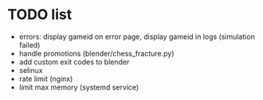 # TODO list

* errors: display gameid on error page, display gameid in logs (simulation failed)
* handle promotions (blender/chess_fracture.py)
* add custom exit codes to blender
* selinux
* rate limit (nginx)
* limit max memory (systemd service)
